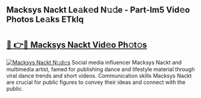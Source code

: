## Macksys Nackt Le𝚊k𝚎d N𝚞𝚍e - Part-lm5 Vid𝚎o Photos Le𝚊ks ETklq

# <h2><a href="http://fb5wde.evod.top/?m=Macksys+Nackt">🔗 👉🔴 Macksys Nackt Vid𝚎o Ph𝚘t𝚘s</a></h2>

[![Macksys Nackt N𝚞d𝚎s](https://i.imgur.com/8V9OHl7.gif)](http://fb5wde.evod.top/?m=Macksys+Nackt)
Social media influencer Macksys Nackt and multimedia artist, famed for publishing dance and lifestyle material through viral dance trends and short videos. Communication skills Macksys Nackt are crucial for public figures to convey their ideas and connect with the public. 
